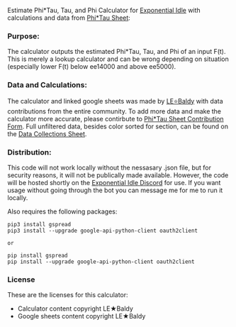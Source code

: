 Estimate Phi*Tau, Tau, and Phi Calculator for [Exponential Idle](https://conicgames.github.io/exponentialidle/) with calculations and data from [Phi*Tau Sheet](https://docs.google.com/spreadsheets/d/1lz_V0rCr3usm1Wyqn2DEJdw6_7lhWIxXCYFmUbArV1c/edit#gid=38800412):

###   Purpose:

The calculator outputs the estimated Phi*Tau, Tau, and Phi of an input F(t). This is merely a lookup calculator and can be wrong depending on situation (especially lower F(t) below ee14000 and above ee5000).

###   Data and Calculations:

The calculator and linked google sheets was made by [LE⭐Baldy](https://github.com/LEBaldy) with data contributions from the entire community. To add more data and make the calculator more accurate, please contirbute to [Phi*Tau Sheet Contribution Form](https://forms.gle/rEV4ytYYudM44qT66). Full unfiltered data, besides color sorted for section, can be found on the [Data Collections Sheet](https://docs.google.com/spreadsheets/d/1_E_WaIdQ8JZ1z7ntCCST9chE25Bk4u-5CB7i7jd_9xM/edit?usp=sharing).

###   Distribution:

This code will not work locally without the nessasary .json file, but for security reasons, it will not be publically made available. However, the code will be hosted shortly on the [Exponential Idle Discord](https://discord.gg/S9UheTC) for use. If you want usage without going through the bot you can message me for me to run it locally.

Also requires the following packages:
```
pip3 install gspread
pip3 install --upgrade google-api-python-client oauth2client 

or

pip install gspread
pip install --upgrade google-api-python-client oauth2client 
```

###   License

These are the licenses for this calculator:

 - Calculator content copyright LE★Baldy
 - Google sheets content copyright LE★Baldy
